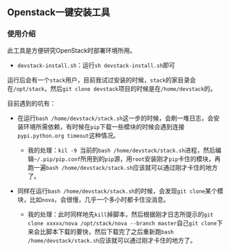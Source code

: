 ## Openstack一键安装工具

### 使用介绍

此工具是方便研究OpenStack时部署环境所用。

- `devstack-install.sh`：运行`sh devstack-install.sh`即可

运行后会有一个`stack`用户，目前我试过安装的时候，`stack`的家目录会在`/opt/stack`，然后`git clone devstack`项目的时候是在`/home/devstack`的。

目前遇到的坑有：

- 在运行`bash /home/devstack/stack.sh`这一步的时候，会刷一堆日志，会安装环境所需依赖，有时候在`pip`下载一些模块的时候会遇到连接`pypi.python.org timeout`这种情况。
  - 我的处理：`kil -9 `当前的`bash /home/devstack/stack.sh`进程，然后编辑`~/.pip/pip.conf`所用到的`pip`源，用`root`安装刚才`pip`卡住的模块，再跑一遍`bash /home/devstack/stack.sh`应该就可以通过刚才卡住的地方了。

- 同样在运行`bash /home/devstack/stack.sh`的时候，会发现`git clone`某个模块，比如`nova`，会很慢，几乎一个多小时都卡住没消息。
  - 我的处理：此时同样地先`kill`掉脚本，然后根据刚才日志所提示的`git clone xxxxx/nova /opt/stack/nova --branch master`自己`git clone`下来会比脚本下载的要快，然后下载完了之后重新跑`bash /home/devstack/stack.sh`应该就可以通过刚才卡住的地方了。



